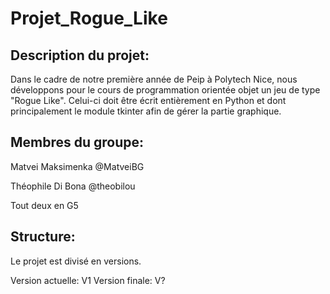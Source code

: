 # Projet_Rogue_Like

## Description du projet:
Dans le cadre de notre première année de Peip à Polytech Nice, nous développons pour le cours de programmation orientée objet un jeu de type "Rogue Like". Celui-ci doit être écrit entièrement en Python et dont principalement le module tkinter afin de gérer la partie graphique.

## Membres du groupe:

Matvei Maksimenka @MatveiBG

Théophile Di Bona @theobilou

Tout deux en G5

## Structure:

Le projet est divisé en versions.

Version actuelle: V1
Version finale: V?